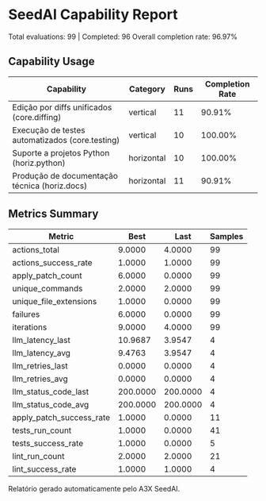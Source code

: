 # SeedAI Capability Report

Total evaluations: 99 | Completed: 96
Overall completion rate: 96.97%

## Capability Usage

| Capability | Category | Runs | Completion Rate |
|------------|----------|------|------------------|
| Edição por diffs unificados (core.diffing) | vertical | 11 | 90.91% |
| Execução de testes automatizados (core.testing) | vertical | 10 | 100.00% |
| Suporte a projetos Python (horiz.python) | horizontal | 10 | 100.00% |
| Produção de documentação técnica (horiz.docs) | horizontal | 11 | 90.91% |

## Metrics Summary

| Metric | Best | Last | Samples |
|--------|------|------|---------|
| actions_total | 9.0000 | 4.0000 | 99 |
| actions_success_rate | 1.0000 | 1.0000 | 99 |
| apply_patch_count | 6.0000 | 0.0000 | 99 |
| unique_commands | 2.0000 | 2.0000 | 99 |
| unique_file_extensions | 1.0000 | 0.0000 | 99 |
| failures | 6.0000 | 0.0000 | 99 |
| iterations | 9.0000 | 4.0000 | 99 |
| llm_latency_last | 10.9687 | 3.9547 | 4 |
| llm_latency_avg | 9.4763 | 3.9547 | 4 |
| llm_retries_last | 0.0000 | 0.0000 | 4 |
| llm_retries_avg | 0.0000 | 0.0000 | 4 |
| llm_status_code_last | 200.0000 | 200.0000 | 4 |
| llm_status_code_avg | 200.0000 | 200.0000 | 4 |
| apply_patch_success_rate | 1.0000 | 0.0000 | 11 |
| tests_run_count | 1.0000 | 0.0000 | 41 |
| tests_success_rate | 1.0000 | 0.0000 | 5 |
| lint_run_count | 2.0000 | 2.0000 | 21 |
| lint_success_rate | 1.0000 | 1.0000 | 4 |

Relatório gerado automaticamente pelo A3X SeedAI.
